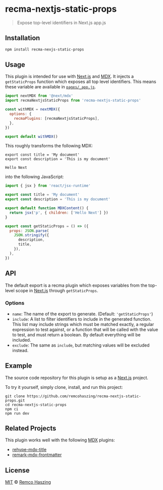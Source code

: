 # recma-nextjs-static-props

> Expose top-level identifiers in Next.js app.js

## Installation

```sh
npm install recma-nexjs-static-props
```

## Usage

This plugin is intended for use with [Next.js](https://nextjs.org) and [MDX](https://mdxjs.com). It
injects a `getStaticProps` function which exposes all top level identifiers. This means these
variable are available in [`pages/_app.js`](https://nextjs.org/docs/advanced-features/custom-app).

```js
import nextMDX from '@next/mdx'
import recmaNextjsStaticProps from 'recma-nextjs-static-props'

const withMDX = nextMDX({
  options: {
    recmaPlugins: [recmaNextjsStaticProps],
  },
})

export default withMDX()
```

This roughly transforms the following MDX:

```mdx
export const title = 'My document'
export const description = 'This is my document'

Hello Next
```

into the following JavaScript:

```js
import { jsx } from 'react/jsx-runtime'

export const title = 'My document'
export const description = 'This is my document'

export default function MDXContent() {
  return jsx('p', { children: ['Hello Next'] })
}

export const getStaticProps = () => ({
  props: JSON.parse(
    JSON.stringify({
      description,
      title,
    }),
  ),
})
```

## API

The default export is a recma plugin which exposes variables from the top-level scope in
[Next.js](https://nextjs.org) through `getStaticProps`.

### Options

- `name`: The name of the export to generate. (Default: `'getStaticProps'`)
- `include`: A list to filter identifiers to include in the generated function. This list may
  include strings which must be matched exactly, a regular expression to test against, or a function
  that will be called with the value to test, and must return a boolean. By default everything will
  be included.
- `exclude`: The same as `include`, but matching values will be excluded instead.

## Example

The source code repository for this plugin is setup as a [Next.js](https://nextjs.org) project.

To try it yourself, simply clone, install, and run this project:

```
git clone https://github.com/remcohaszing/recma-nextjs-static-props.git
cd recma-nextjs-static-props
npm ci
npm run dev
```

## Related Projects

This plugin works well with the following [MDX](https://mdxjs.com) plugins:

- [rehype-mdx-title](https://github.com/remcohaszing/rehype-mdx-title)
- [remark-mdx-frontmatter](https://github.com/remcohaszing/remark-mdx-frontmatter)

## License

[MIT](LICENSE.md) © [Remco Haszing](https://github.com/remcohaszing)
